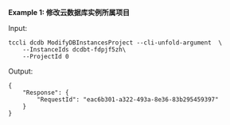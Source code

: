 **Example 1: 修改云数据库实例所属项目**



Input: 

```
tccli dcdb ModifyDBInstancesProject --cli-unfold-argument  \
    --InstanceIds dcdbt-fdpjf5zh\
    --ProjectId 0
```

Output: 
```
{
    "Response": {
        "RequestId": "eac6b301-a322-493a-8e36-83b295459397"
    }
}
```

